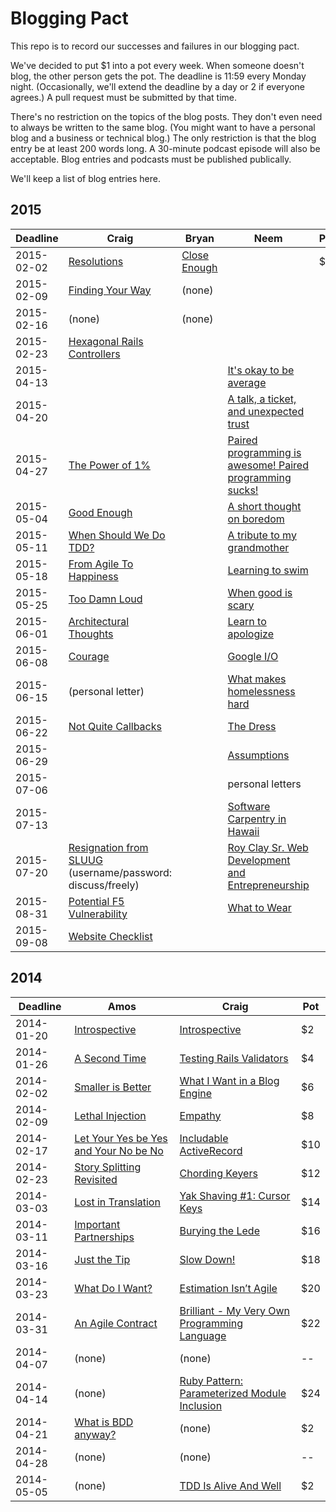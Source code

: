 # Blogging Pact

This repo is to record our successes and failures in our blogging pact.

We've decided to put $1 into a pot every week. When someone doesn't blog, the other person gets the pot. The deadline is 11:59 every Monday night. (Occasionally, we'll extend the deadline by a day or 2 if everyone agrees.) A pull request must be submitted by that time.

There's no restriction on the topics of the blog posts. They don't even need to always be written to the same blog. (You might want to have a personal blog and a business or technical blog.) The only restriction is that the blog entry be at least 200 words long. A 30-minute podcast episode will also be acceptable. Blog entries and podcasts must be published publically.

We'll keep a list of blog entries here.

## 2015

| Deadline    | Craig | Bryan | Neem | Pot |
| ----------- | ----- | ----- | ---- | --- |
| 2015-02-02  | [Resolutions](http://blog.boochtek.com/2015/02/02/resolutions) | [Close Enough](http://bsgbryan.me/2015/02/02/close-enough/) | | $2  |
| 2015-02-09  | [Finding Your Way](http://blog.craigbuchek.com/2015/02/finding-your-way) | (none) | | |
| 2015-02-16  | (none) | (none) | | |
| 2015-02-23  | [Hexagonal Rails Controllers](http://blog.boochtek.com/2015/02/23/hexagonal-rails-controllers) | | | |
| 2015-04-13  | | |[It's okay to be average](http://neemserra.com/its-okay-to-be-average/)| |
| 2015-04-20  | | |[A talk, a ticket, and unexpected trust](http://neemserra.com/a-talk-a-ticket-and-unexpected-trust/)| |
| 2015-04-27  | [The Power of 1%](http://blog.boochtek.com/2015/04/27/one-percent) | |[Paired programming is awesome! Paired programming sucks! ](http://neemserra.com/paired-programming-is-awesome-paired-programming-sucks/)| |
| 2015-05-04  | [Good Enough](http://blog.boochtek.com/2015/05/04/27/good-enough) | |[A short thought on boredom](http://neemserra.com/a-short-thought-on-boredom/)| |
| 2015-05-11  | [When Should We Do TDD?](http://blog.boochtek.com/2015/05/11/when-tdd) | |[A tribute to my grandmother](http://neemserra.com/a-tribute-to-my-grandmother/)| |
| 2015-05-18  | [From Agile To Happiness](http://blog.boochtek.com/2015/05/18/agile-to-happiness) | | [Learning to swim](http://neemserra.com/learning-to-swim/)| |
| 2015-05-25  | [Too Damn Loud](http://blog.craigbuchek.com/2015/05/too-loud) | |[When good is scary](http://neemserra.com/when-good-is-scary)| |
| 2015-06-01  | [Architectural Thoughts](http://blog.boochtek.com/2015/06/01/architectural-thoughts) | |[Learn to apologize](http://neemserra.com/learn-to-apologize)| |
| 2015-06-08  | [Courage](http://blog.craigbuchek.com/2015/06/courage) | |[Google I/O](http://neemserra.com/google-io)| |
| 2015-06-15  | (personal letter) | |[What makes homelessness hard](http://neemserra.com/what-makes-homelessness-hard)| |
| 2015-06-22  | [Not Quite Callbacks](http://blog.boochtek.com/2015/06/22/not-quite-callbacks) | |[The Dress](http://neemserra.com/the-dress)| |
| 2015-06-29  | | |[Assumptions](http://neemserra.com/assumptions/)| |
| 2015-07-06  | | |personal letters| |
| 2015-07-13  | | |[Software Carpentry in Hawaii](http://neemserra.com/software-carpentry-in-hawaii/)| |
| 2015-07-20  | [Resignation from SLUUG](http://www.sluug.org/pipermail/steercom/2015-July/009777.html) (username/password: discuss/freely) | |[Roy Clay Sr. Web Development and Entrepreneurship](http://neemserra.com/roy-clay-sr-web-development-and-entrepreneurship/)| |
| 2015-08-31  | [Potential F5 Vulnerability](http://blog.boochtek.com/2015/08/31/potential-f5-vulnerability) | |[What to Wear](http://neemserra.com/what-to-wear/)| |
| 2015-09-08  | [Website Checklist](http://blog.boochtek.com/2015/09/08/website-checklist) | | |

## 2014

| Deadline    | Amos  | Craig | Pot |
| ----------- | ----- | ----- | --- |
| 2014-01-20 | [Introspective](http://dirtyinformation.com/blog/2014/01/20/introspective) | [Introspective](http://blog.boochtek.com/2014/01/19/introspective) | $2 |
| 2014-01-26 | [A Second Time](http://dirtyinformation.com/blog/2014/01/26/a-second-time/) | [Testing Rails Validators](http://blog.boochtek.com/2014/01/26/testing-rails-validators) | $4 |
| 2014-02-02 | [Smaller is Better](http://dirtyinformation.com/blog/2014/02/02/smaller-is-better/) | [What I Want in a Blog Engine](http://blog.boochtek.com/2014/02/02/blogging-software) | $6 |
| 2014-02-09 | [Lethal Injection](http://dirtyinformation.com/blog/2014/02/09/lethal-injection/) | [Empathy](http://blog.boochtek.com/2014/02/07/empathy) | $8 |
| 2014-02-17 | [Let Your Yes be Yes and Your No be No](http://dirtyinformation.com/blog/2014/02/16/let-your-yes-be-yes-and-your-no-be-no/) | [Includable ActiveRecord](http://blog.boochtek.com/2014/02/10/includable-activerecord) | $10 |
| 2014-02-23 | [Story Splitting Revisited](http://dirtyinformation.com/blog/2014/02/23/story-splititing-revisitted/) | [Chording Keyers](http://blog.boochtek.com/2014/02/23/chording-keyers) | $12 |
| 2014-03-03 | [Lost in Translation](http://dirtyinformation.com/blog/2014/03/03/lost-in-translation/) | [Yak Shaving #1: Cursor Keys](http://blog.boochtek.com/2014/03/03/yak-shaving-cursor-keys) | $14 |
| 2014-03-11 | [Important Partnerships](http://dirtyinformation.com/blog/2014/03/11/important_partnerships/) | [Burying the Lede](http://blog.boochtek.com/2014/03/11/readable-shell-scripts) | $16 |
| 2014-03-16 | [Just the Tip](http://dirtyinformation.com/blog/2014/03/16/just-the-tip/) | [Slow Down!](http://blog.boochtek.com/2014/03/16/slow-down) | $18 |
| 2014-03-23 | [What Do I Want?](http://dirtyinformation.com/blog/2014/03/23/what-do-i-want/) | [Estimation Isn’t Agile](http://blog.boochtek.com/2014/03/23/agile-estimation) | $20 |
| 2014-03-31 | [An Agile Contract](http://dirtyinformation.com/blog/2014/03/31/an-agile-contract) | [Brilliant - My Very Own Programming Language](http://blog.boochtek.com/2014/03/30/brilliant-my-own-programming-language) | $22 |
| 2014-04-07 | (none) | (none) | -- |
| 2014-04-14 | (none) | [Ruby Pattern: Parameterized Module Inclusion](http://blog.boochtek.com/2014/04/14/ruby-parameterized-module-inclusion) | $24 |
| 2014-04-21 | [What is BDD anyway?](http://dirtyinformation.com/blog/2014/04/15/what-is-bdd-anyway/) | (none) | $2 |
| 2014-04-28 | (none) | (none) | -- |
| 2014-05-05 | (none) | [TDD Is Alive And Well](http://blog.boochtek.com/2014/05/05/tdd-is-alive-and-well) | $2 |
